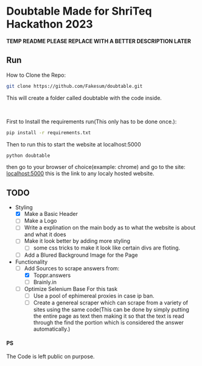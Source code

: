 # Doubtable Made for ShriTeq Hackathon 2023 

**TEMP README PLEASE REPLACE WITH A BETTER DESCRIPTION LATER**

## Run

How to Clone the Repo:
```bash
git clone https://github.com/Fakesum/doubtable.git
```
This will create a folder called doubtable with the code inside.

<br>

First to Install the requirements run(This only has to be done once.):
```bash
pip install -r requirements.txt
```

Then to run this to start the website at localhost:5000

```bash
python doubtable
```

then go to your browser of choice(example: chrome) and go to the site: [localhost:5000](http://localhost:5000)
this is the link to any localy hosted website.

## TODO

* Styling
    - [x] Make a Basic Header
    - [ ] Make a Logo
    - [ ] Write a explination on the main body as to what the website is about and what it does
    - [ ] Make it look better by adding more styling
        - [ ] some css tricks to make it look like certain divs are floting.
    - [ ] Add a Blured Background Image for the Page
* Functionality
    - [ ] Add Sources to scrape answers from:
        - [x] Toppr.answers
        - [ ] Brainly.in
    - [ ] Optimize Selenium Base For this task
        - [ ] Use a pool of ephimereal proxies in case ip ban.
        - [ ] Create a genereal scraper which can scrape from a variety of sites using the same code(This can be done by simply putting the entire page as text then making it so that the text is read through the find the portion which is considered the answer automatically.)

#### PS
The Code is left public on purpose.